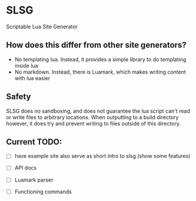 # SLSG
Scriptable Lua Site Generator

## How does this differ from other site generators?
- No templating lua. Instead, it provides a simple library to do templating inside lua
- No markdown. Instead, there is Luamark, which makes writing content with lua easier

## Safety
SLSG does no sandboxing, and does not guarantee the lua script can't read or write files to arbitrary locations.
When outputting to a build directory however, it does try and prevent writing to files outside of this directory.

## Current TODO:
- [ ] have example site also serve as short intro to slsg (show some features)
- [ ] API docs
- [ ] Luamark parser
- [ ] Functioning commands

